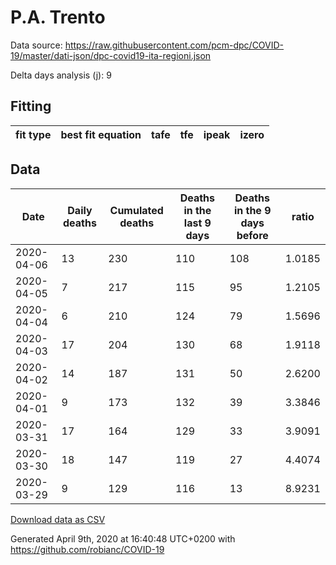 # P.A. Trento

Data source: https://raw.githubusercontent.com/pcm-dpc/COVID-19/master/dati-json/dpc-covid19-ita-regioni.json

Delta days analysis (j): 9

## Fitting 
|fit type|best fit equation|tafe|tfe|ipeak|izero|
|-------|-----|--------|------|---|---|

## Data
|Date|Daily deaths|Cumulated deaths|Deaths in the last 9 days|Deaths in the 9 days before|ratio|
|----|----------|-----------|-------|--------------------|-----|
|2020-04-06|13|230|110|108|1.0185|
|2020-04-05|7|217|115|95|1.2105|
|2020-04-04|6|210|124|79|1.5696|
|2020-04-03|17|204|130|68|1.9118|
|2020-04-02|14|187|131|50|2.6200|
|2020-04-01|9|173|132|39|3.3846|
|2020-03-31|17|164|129|33|3.9091|
|2020-03-30|18|147|119|27|4.4074|
|2020-03-29|9|129|116|13|8.9231|

[Download data as CSV](COVID-19_p.a._trento_j9_2020-04-06.csv)

Generated April 9th, 2020 at 16:40:48 UTC+0200 with https://github.com/robianc/COVID-19
